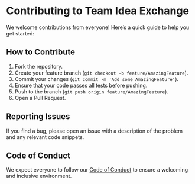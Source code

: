 # Contributing to Team Idea Exchange

We welcome contributions from everyone! Here’s a quick guide to help you get started:

## How to Contribute
1. Fork the repository.
2. Create your feature branch (`git checkout -b feature/AmazingFeature`).
3. Commit your changes (`git commit -m 'Add some AmazingFeature'`).
4. Ensure that your code passes all tests before pushing.
5. Push to the branch (`git push origin feature/AmazingFeature`).
6. Open a Pull Request.

## Reporting Issues
If you find a bug, please open an issue with a description of the problem and any relevant code snippets.

## Code of Conduct
We expect everyone to follow our [Code of Conduct](CODE_OF_CONDUCT.md) to ensure a welcoming and inclusive environment.